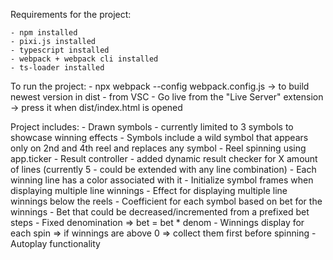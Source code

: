Requirements for the project:

	- npm installed
	- pixi.js installed
	- typescript installed
	- webpack + webpack cli installed
	- ts-loader installed

To run the project:
	- npx webpack --config webpack.config.js -> to build newest version in dist
	- from VSC - Go live from the "Live Server" extension -> press it when dist/index.html is opened


Project includes:
	- Drawn symbols - currently limited to 3 symbols to showcase winning effects
	- Symbols include a wild symbol that appears only on 2nd and 4th reel and replaces any symbol
	- Reel spinning using app.ticker
	- Result controller - added dynamic result checker for X amount of lines (currently 5 - could be extended with any line combination)
	- Each winning line has a color associated with it
	- Initialize symbol frames when displaying multiple line winnings
	- Effect for displaying multiple line winnings below the reels
	- Coefficient for each symbol based on bet for the winnings
	- Bet that could be decreased/incremented from a prefixed bet steps
	- Fixed denomination => bet = bet * denom
	- Winnings display for each spin => if winnings are above 0 => collect them first before spinning
	- Autoplay functionality
